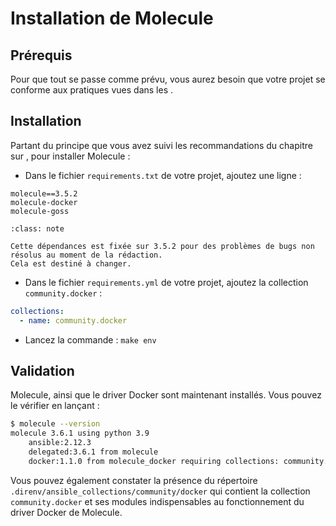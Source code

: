 # Installation de Molecule

## Prérequis 

Pour que tout se passe comme prévu, vous aurez besoin que votre projet se conforme aux pratiques vues dans les [](/exercises/basics/__index.md).

## Installation

Partant du principe que vous avez suivi les recommandations du chapitre sur [](/basics/__index.md), pour installer Molecule :

* Dans le fichier `requirements.txt` de votre projet, ajoutez une ligne :

```
molecule==3.5.2
molecule-docker
molecule-goss
```

```{admonition} Note
:class: note

Cette dépendances est fixée sur 3.5.2 pour des problèmes de bugs non résolus au moment de la rédaction. 
Cela est destiné à changer.
```

* Dans le fichier `requirements.yml` de votre projet, ajoutez la collection `community.docker` :

```yaml
collections:
  - name: community.docker
```

* Lancez la commande : `make env`

## Validation

Molecule, ainsi que le driver Docker sont maintenant installés. Vous pouvez le vérifier en lançant :

```bash session
$ molecule --version
molecule 3.6.1 using python 3.9 
    ansible:2.12.3
    delegated:3.6.1 from molecule
    docker:1.1.0 from molecule_docker requiring collections: community.docker>=1.9.1
```

Vous pouvez également constater la présence du répertoire `.direnv/ansible_collections/community/docker` qui contient la collection
`community.docker` et ses modules indispensables au fonctionnement du driver Docker de Molecule.
